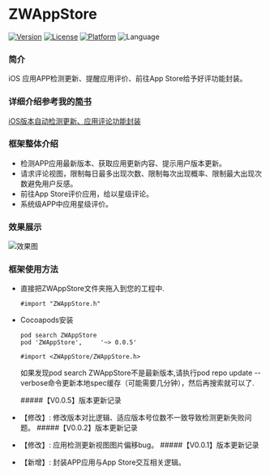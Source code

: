 # ZWAppStore
[![Version](https://img.shields.io/cocoapods/v/ZWAppStore.svg?style=flat)](http://cocoadocs.org/docsets/ZWAppStore)
[![License](https://img.shields.io/cocoapods/l/ZWAppStore.svg?style=flat)](http://cocoadocs.org/docsets/ZWAppStore)
[![Platform](https://img.shields.io/cocoapods/p/ZWAppStore.svg?style=flat)](http://cocoadocs.org/docsets/ZWAppStore)
![Language](https://img.shields.io/badge/Language-%20Objective%20C%20-blue.svg)

### 简介
iOS 应用APP检测更新、提醒应用评价、前往App Store给予好评功能封装。

### 详细介绍参考我的[简书](https://www.jianshu.com/p/6cacfb4d9191)
[iOS版本自动检测更新、应用评论功能封装](https://www.jianshu.com/p/6cacfb4d9191)

### 框架整体介绍
* 检测APP应用最新版本、获取应用更新内容、提示用户版本更新。
* 请求评论视图，限制每日最多出现次数、限制每次出现概率、限制最大出现次数避免用户反感。
* 前往App Store评价应用，给以星级评论。
* 系统级APP中应用星级评价。

### 效果展示

![效果图](http://upload-images.jianshu.io/upload_images/3237547-6ab41990c0f7b136.png?imageMogr2/auto-orient/strip%7CimageView2/2/w/1240)

### 框架使用方法
- 直接把ZWAppStore文件夹拖入到您的工程中.
  
  ```objc
  #import "ZWAppStore.h"
  ``` 
  
- Cocoapods安装
  
  ```objc
  pod search ZWAppStore
  pod 'ZWAppStore',		'~> 0.0.5'
  ```
  
  ```objc
  #import <ZWAppStore/ZWAppStore.h>
  ```
  
  如果发现pod search ZWAppStore不是最新版本,请执行pod repo update --verbose命令更新本地spec缓存（可能需要几分钟），然后再搜索就可以了.
  
  #####【V0.0.5】版本更新记录
- 【修改】: 修改版本对比逻辑、适应版本号位数不一致导致检测更新失败问题。
#####【V0.0.2】版本更新记录
- 【修改】: 应用检测更新视图图片偏移bug。
#####【V0.0.1】版本更新记录
- 【新增】: 封装APP应用与App Store交互相关逻辑。